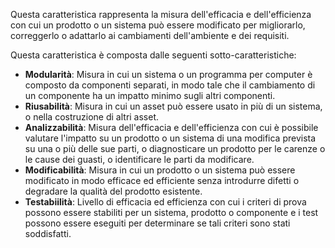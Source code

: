 Questa caratteristica rappresenta la misura dell'efficacia e dell'efficienza con cui un prodotto o un sistema può essere modificato per migliorarlo, correggerlo o adattarlo ai cambiamenti dell'ambiente e dei requisiti.

Questa caratteristica è composta dalle seguenti sotto-caratteristiche:
- **Modularità**: Misura in cui un sistema o un programma per computer è composto da componenti separati, in modo tale che il cambiamento di un componente ha un impatto minimo sugli altri componenti.
- **Riusabilità**: Misura in cui un asset può essere usato in più di un sistema, o nella costruzione di altri asset.
- **Analizzabilità**: Misura dell'efficacia e dell'efficienza con cui è possibile valutare l'impatto su un prodotto o un sistema di una modifica prevista su una o più delle sue parti, o diagnosticare un prodotto per le carenze o le cause dei guasti, o identificare le parti da modificare.
- **Modificabilità**: Misura in cui un prodotto o un sistema può essere modificato in modo efficace ed efficiente senza introdurre difetti o degradare la qualità del prodotto esistente.
- **Testabiilità**: Livello di efficacia ed efficienza con cui i criteri di prova possono essere stabiliti per un sistema, prodotto o componente e i test possono essere eseguiti per determinare se tali criteri sono stati soddisfatti.
